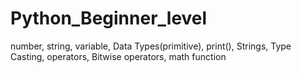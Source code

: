 # Python_Beginner_level
number, string, variable, Data Types(primitive), print(), Strings, Type Casting, operators, Bitwise operators, math function
